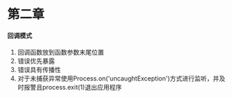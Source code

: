 # 第二章

#### 回调模式
1. 回调函数放到函数参数末尾位置
2. 错误优先暴露
3. 错误具有传播性
4. 对于未捕获异常使用Process.on('uncaughtException')方式进行监听，并及时报警且process.exit(1)退出应用程序